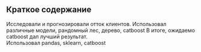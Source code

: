 ## Краткое содержание
Исследовали и прогнозировали отток клиентов.
Использовал различные модели, рандомный лес, дерево, catboost
В итоге, ожидаемо catboost дал лучший результат.
<br> Использовал pandas, sklearn, catboost